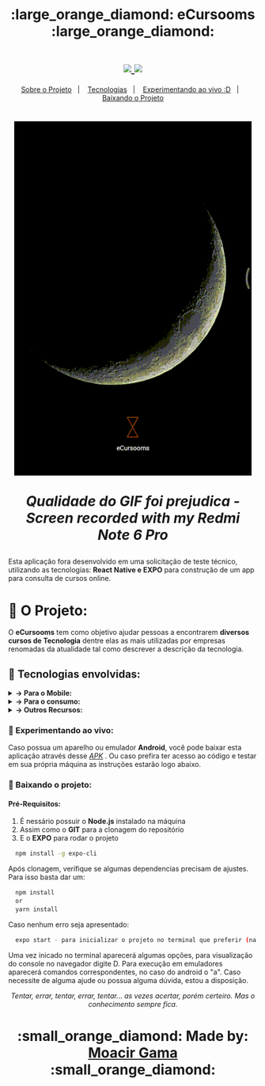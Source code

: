 <h1 align=center >
  :large_orange_diamond: eCursooms :large_orange_diamond:
</h1>

<div align="center">
  <h1 align=center> 
     <a href="https://reactnative.dev/docs/getting-started">
      <img src="https://img.shields.io/badge/Mobile-React--Native-green">
    </a>
    <a href="https://docs.expo.io/">
      <img src="https://img.shields.io/badge/Mobile-Expo-9cf">
    </a>
  </h1>
</div> 

<p align="center">
  <a href="#white_square_button-o-projeto">Sobre o Projeto</a>&nbsp;&nbsp;&nbsp;|&nbsp;&nbsp;&nbsp;
  <a href="#black_square_button-tecnologias-envolvidas">Tecnologias</a>&nbsp;&nbsp;&nbsp;|&nbsp;&nbsp;&nbsp;
  <a href="#black_square_button-experimentando-ao-vivo">Experimentando ao vivo :D</a>&nbsp;&nbsp;&nbsp;|&nbsp;&nbsp;&nbsp;
  <a href="#black_square_button-baixando-o-projeto">Baixando o Projeto</a>
</p>

<h1 align=center>
  <img src="readme-assets/resized.gif"> 
  <p><i> Qualidade do GIF foi prejudica - Screen recorded with my Redmi Note 6 Pro</i> </p>
</h1>

Esta aplicação fora desenvolvido em uma solicitação de teste técnico,
utilizando as tecnologias: **React Native e EXPO** para
construção de um app para consulta de cursos online.

# :white_square_button: O Projeto:
  O **eCursooms** tem como objetivo ajudar pessoas a encontrarem **diversos cursos de Tecnologia** dentre elas
as mais utilizadas por empresas renomadas da atualidade tal como descrever a descrição da tecnologia.
  
## :black_square_button: Tecnologias envolvidas:

<details>  

  <summary> <b> &rarr; Para o Mobile: </b> </summary>
  
  #### :iphone: Mobile JSON info: <i><kbd> [package.json](./package.json) </kbd></i>

- [x] <b>Expo:</b> <i>Para o desenvolvimento mobile mais eficiente </i>
- [x] <b>Expo Constants:</b> <i>Para uso de recursos do android, no caso deste projeto o StatusBarHeight.</i>
- [x] <b>Expo StatusBar:</b> <i>Para atribuição de características à Status Bar do app.</i>
- [x] <b>React Navigation /Stack:</b> <i>Para navegação entre telas</i>


</details>

<details>

  <summary> <b> &rarr; Para o consumo: </b> </summary>
  
  #### :cloud: Server JSON info: <i><kbd> [curses.json](./src/database/curses.json) </kbd></i>

- [x] <b>Arquivo em JSON:</b> <i> Com as informações para o consumo</i>
- [x] <b>Repósitorio Github:</b> <i>Onde foi alocado imagens para consumo externo</i>

</details>

<details>

  <summary> <b> &rarr; Outros Recursos: </b> </summary>

- [x] <b>Expo/vector-icons:</b> <i>Estilização de ícones</i>
- [x] <b>Chocolatey:</b> <i>Como Package Manager do Windows por onde instalei o Node e o Yarn (no lugar do NPM);</i>
- [x] <b>Yarn:</b> <i>Neste projeto foi utilizado o <b>Yarn</b>, mas você pode utilizar o NPM normalmente</i>
- [x] <b>Editor:</b> <i> [Visual Studio Code](https://code.visualstudio.com/) </i>
- [x] <b>Android Studio:</b> <i>Para utlização do Emulador de Android, na qual foi utilizado em maior parte do projeto</i>

</details>

### :black_square_button: Experimentando ao vivo:
  Caso possua um aparelho ou emulador <b>Android</b>, você pode baixar esta aplicação através desse <i> [APK](https://expo.io/artifacts/0056eda5-6ba6-452e-a86a-99818c0d7d92) </i>.
 Ou caso prefira ter acesso ao código e testar em sua própria máquina as instruções estarão logo abaixo.
 
### :black_square_button: Baixando o projeto:
#### Pré-Requisitos:
  1. É nessário possuir o **Node.js** instalado na máquina
  2. Assim como o **GIT** para a clonagem do repositório
  3. E o **EXPO** para rodar o projeto
  ```sh
    npm install -g expo-cli 
  ```
  
 Após clonagem, verifique se algumas dependencias precisam de ajustes.
 Para isso basta dar um:
  ```sh
    npm install
    or
    yarn install
  ```
  
 Caso nenhum erro seja apresentado:
  ```sh
    expo start - para inicializar o projeto no terminal que preferir (na pasta onde o projeto foi clonado)
  ```
  Uma vez inicado no terminal aparecerá algumas opções, para visualização do console no navegador digite D.
  Para execução em emuladores aparecerá comandos correspondentes, no caso do android o "a".
  Caso necessite de alguma ajude ou possua alguma dúvida, estou a disposição.
 
 
 
 <div align="center">
 <p> <i>Tentar, errar, tentar, errar, tentar... as vezes acertar, porém certeiro. Mas o conhecimento sempre fica.</i></p>
  </div>
 
 
 <div align="center">
   <h1 align="center"> :small_orange_diamond: Made by: <a href="https://www.linkedin.com/in/gama-leal" /> Moacir Gama </a> :small_orange_diamond: </h1> 
 </div>
 
 

